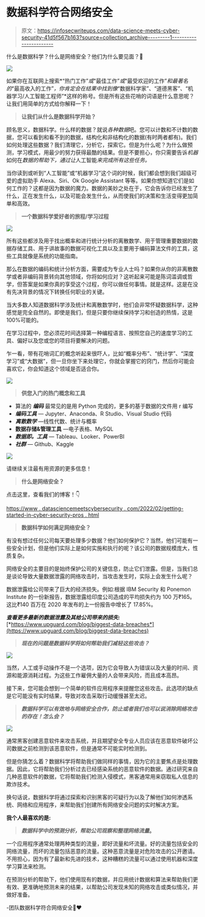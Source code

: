 # 数据科学符合网络安全

> 原文：<https://infosecwriteups.com/data-science-meets-cyber-security-41d5f567b163?source=collection_archive---------1----------------------->

什么是数据科学？什么是网络安全？他们为什么要见面？🤔

![](img/b1dfe497324ad5f227588e8b0d67d2f8.png)

如果你在互联网上搜索*“热门工作”*或*“最佳工作”*或*“最受欢迎的工作”*和最著名的*“最高收入的工作”*，你肯定会在结果中找到像*“数据科学家”、“道德黑客”、“机器学习/人工智能工程师”*这样的称号。但是所有这些花哨的词语是什么意思呢？让我们用简单的方式给你解释一下！

> **让我们从什么是数据科学开始？**

顾名思义，数据科学。什么样的数据？就说*各种数据*吧。您可以计数和不计数的数据，您可以看到和看不到的数据，结构化和非结构化的数据(有时两者都有)。我们如何处理这些数据？我们清理它，分析它，探索它。但是为什么呢？为什么做预测，学习模式，用最少的努力获得最酷的结果。但是不要担心，你只需要告诉*机器*如何在*数据的帮助下，通过让*人工智能*来完成所有这些任务。*

当你读到或听到“人工智能”或“机器学习”这个词的时候，我们都会想到我们超级可爱的虚拟助手 Alexa、Siri、Ok Google Assistant 等等。如果你想知道它们是如何工作的？这都是因为数据的魔力。数据的美妙之处在于，它会告诉你已经发生了什么，正在发生什么，以及可能会发生什么，从而使我们的决策和生活变得更加简单和高效。

> **一个数据科学爱好者的旅程/学习过程**

![](img/b3bc4cd498f97f95d1c4bd9f45c49c7a.png)

所有这些都涉及用于找出概率和进行统计分析的离散数学、用于管理重要数据的数据存储工具、用于讲故事的数据可视化工具以及主要用于编码算法文件的工具，这些工具就像是系统的功能指南。

那么在数据的编码和统计分析方面，需要成为专业人士吗？如果你从你的非离散数学或者非编码背景转向其他领域，你将如何应对？这听起来可能是陈词滥调或哲学，但答案是如果你真的享受这个过程，你可以做任何事情。就是这样。这是在没有先决背景的情况下转换任何职业的关键。

当大多数人知道数据科学涉及统计和离散数学时，他们会非常怀疑数据科学，这种感觉是完全自然的。即使是我们，但是只要你继续保持学习和创造的热情，这是 100%可能的。

在学习过程中，您必须花时间选择第一种编程语言、按照您自己的速度学习的工具、偏好以及您或您的项目将要解决的问题。

乍一看，带有花哨词汇的概念听起来很吓人，比如“概率分布”、“统计学”、“深度学习”或“大数据”，但一旦你坐下来处理它，你就会掌握它的窍门，然后你可能会喜欢它，你会知道这个领域是否适合你。

![](img/2fb0b973ed61d68a41df390ae12be36b.png)

> **供您入门的热门概念和工具**

*   算法的 ***编码*** 最常见的是用 Python 完成的，更多的基于数据的文件用 r 编写
*   ***编码工具*** — Jupyter、Anaconda、R Studio、Visual Studio 代码
*   ***离散数学*** —线性代数、统计与概率
*   **数据存储&管理工具** —电子表格、MySQL
*   ***数据即。工具*** — Tableau、Looker、PowerBI
*   ***社群*** — Github、Kaggle

![](img/61d68689d5c44a7e14bb908aee629ebd.png)

请继续关注最有用资源的更多信息！

> **什么是网络安全？**

点击这里，查看我们的博客！👇

[https://www . datasciencemeetscybersecurity . com/2022/02/getting-started-in-cyber-security-pros . html](https://www.datasciencemeetscybersecurity.com/2022/02/getting-started-in-cyber-security-pros.html)

> **数据科学如何满足网络安全？**

有没有想过任何公司每天要处理多少数据？他们如何保护它？当然，他们可能有一些安全计划，但是他们实际上是如何实施和执行的呢？该公司的数据规模庞大，性质复杂。

网络安全的主要目的是始终保护公司的关键信息，防止它们泄露。但是，当我们总是谈论导致大量数据泄露的网络攻击时，当攻击发生时，实际上会发生什么呢？

数据泄露给公司带来了巨大的经济损失。例如:根据 IBM Security 和 Ponemon Institute 的一份新报告，数据泄露给印度公司造成的平均损失约为 100 万₹165。这比₹140 百万在 2020 年发布的上一份报告中增长了 17.85%。

***查看更多最新的数据泄露及其给公司带来的损失:***[*https://www.upguard.com/blog/biggest-data-breaches*](https://www.upguard.com/blog/biggest-data-breaches)

> ***现在的问题是数据科学将如何帮助我们减轻这些攻击？***

![](img/1b15d8a93dda7b8b41eb115a790b41a4.png)

当然，人工或手动操作不是一个选项，因为它会导致人为错误以及大量的时间、资源和能源消耗过程。为这些工作雇佣大量的人会带来风险，而且成本高昂。

接下来，您可能会想到一个简单的软件应用程序来提醒您这些攻击。此选项的缺点是它可能没有实时结果，导致对攻击采取行动缓慢甚至太迟。

> ***数据科学可以有效地与网络安全合作，防止或者我们也可以说消除网络攻击的存在！怎么会？***

![](img/d8aa39813ae7c0d9674e4f5f8876cd5f.png)

通常黑客创建恶意软件来攻击系统，并且期望安全专业人员应该在恶意软件破坏公司数据之前检测到该恶意软件，但是通常不可能实时检测到。

但是你猜怎么着？数据科学将帮助我们做同样的事情，因为它的主要焦点是处理数据。因此，它将帮助我们分析过去已经感染系统的恶意软件的数据。通过研究来自几种恶意软件的数据，它将帮助我们检测入侵模式，黑客通常用来窃取私人信息的欺诈技术。

换句话说，数据科学将通过探索和识别黑客的可疑行为以及了解他们如何渗透系统、网络和应用程序，来帮助我们创建所有网络安全问题的实时解决方案。

**我个人最喜欢的是:**

> ***数据科学中的预测分析，帮助公司观察和整理网络流量*。**

一个应用程序通常处理两种类型的流量，即好流量和坏流量。好的流量包括安全的网络流量，而坏的流量包括恶意的流量。这种恶意流量是对危险攻击的公开邀请。不用担心，因为有了最新和先进的技术，这种糟糕的流量可以通过使用机器和深度学习算法来检测。

在预测分析的帮助下，他们使用现有的数据，并应用统计数据和算法来帮助我们更有效、更准确地预测未来的结果，以帮助公司发现未知的网络攻击或类似情况，并做好准备。

-团队数据科学符合网络安全💙❤️